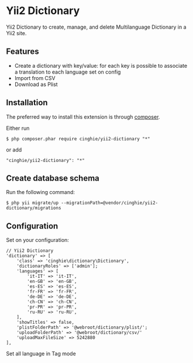 # Yii2 Dictionary
Yii2 Dictionary to create, manage, and delete Multilanguage Dictionary in a Yii2 site.

Features
-----------------

 - Create a dictionary with key/value: for each key is possible to associate a translation to each language set on config
 - Import from CSV
 - Download as Plist

Installation
-----------------

The preferred way to install this extension is through [composer](http://getcomposer.org/download/).

Either run

```
$ php composer.phar require cinghie/yii2-dictionary "*"
```

or add

```
"cinghie/yii2-dictionary": "*"
```

Create database schema
-----------------

Run the following command:

```
$ php yii migrate/up --migrationPath=@vendor/cinghie/yii2-dictionary/migrations
```

Configuration
-----------------

Set on your configuration:

```
// Yii2 Dictionary
'dictionary' => [
	'class' => 'cinghie\dictionary\Dictionary',
	'dictionaryRoles' => ['admin'];
	'languages' => [
		'it-IT' => 'it-IT',
		'en-GB' => 'en-GB',
		'es-ES' => 'es-ES',
		'fr-FR' => 'fr-FR',
		'de-DE' => 'de-DE',
		'ch-CN' => 'ch-CN',
		'pr-PR' => 'pr-PR',
		'ru-RU' => 'ru-RU',
	],
	'showTitles' => false,
	'plistFolderPath' => '@webroot/dictionary/plist/';
	'uploadFolderPath' => '@webroot/dictionary/csv/'
	'uploadMaxFileSize' => 5242880
],
```

Set all language in Tag mode